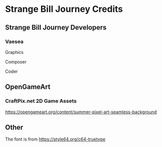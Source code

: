 # Strange Bill Journey Credits

## Strange Bill Journey Developers

### Vaesea
Graphics

Composer

Coder

## OpenGameArt

### CraftPix.net 2D Game Assets

https://opengameart.org/content/summer-pixel-art-seamless-background

## Other

The font is from https://style64.org/c64-truetype
